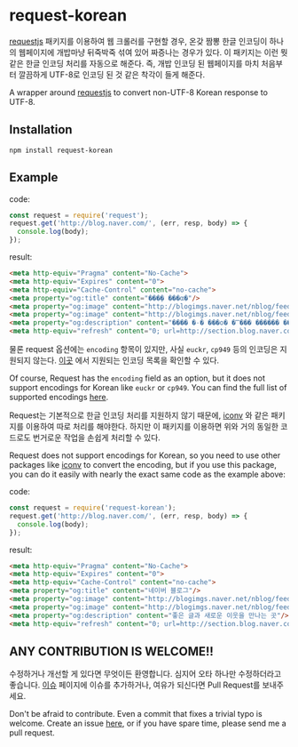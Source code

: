 # request-korean

[requestjs](https://github.com/request/request) 패키지를 이용하여 웹 크롤러를 구현할 경우,
온갖 짬뽕 한글 인코딩이 하나의 웹페이지에 개밥마냥 뒤죽박죽 섞여 있어 짜증나는 경우가 있다. 이 패키지는
이런 뭣 같은 한글 인코딩 처리를 자동으로 해준다. 즉, 개밥 인코딩 된 웹페이지를 마치 처음부터 깔끔하게
UTF-8로 인코딩 된 것 같은 착각이 들게 해준다.

A wrapper around [requestjs](https://github.com/request/request) to convert
non-UTF-8 Korean response to UTF-8.

## Installation

```
npm install request-korean
```

## Example

code:

```js
const request = require('request');
request.get('http://blog.naver.com/', (err, resp, body) => {
  console.log(body);
});
```

result:

```html
<meta http-equiv="Pragma" content="No-Cache">
<meta http-equiv="Expires" content="0">
<meta http-equiv="Cache-Control" content="no-cache">
<meta property="og:title" content="���̹� ���α�"/>
<meta property="og:image" content="http://blogimgs.naver.net/nblog/feed/og_feed_1200_image.png"/>
<meta property="og:image" content="http://blogimgs.naver.net/nblog/feed/og_feed_600_image.png"/>
<meta property="og:description" content="���� �۰� ���ο� �̿��� ������ ��"/>
<meta http-equiv="refresh" content="0; url=http://section.blog.naver.com">
```

물론 request 옵션에는 `encoding` 항목이 있지만, 사실 `euckr`, `cp949` 등의 인코딩은 지원되지 않는다.
[이곳](https://nodejs.org/api/buffer.html#buffer_buffers_and_character_encodings)
에서 지원되는 인코딩 목록을 확인할 수 있다.

Of course, Request has the `encoding` field as an option, but it does not support
encodings for Korean like `euckr` or `cp949`.
You can find the full list of supported encodings   [here](https://nodejs.org/api/buffer.html#buffer_buffers_and_character_encodings).


Request는 기본적으로 한글 인코딩 처리를 지원하지 않기 때문에, [iconv](https://github.com/bnoordhuis/node-iconv)
와 같은 패키지를 이용하여 따로 처리를 해야한다. 하지만 이 패키지를 이용하면 위와 거의 동일한 코드로도
번거로운 작업을 손쉽게 처리할 수 있다.

Request does not support encodings for Korean, so you need to use other packages
like [iconv](https://github.com/bnoordhuis/node-iconv) to convert the encoding,
but if you use this package, you can do it easily with nearly the exact same
code as the example above:

code:

```js
const request = require('request-korean');
request.get('http://blog.naver.com/', (err, resp, body) => {
  console.log(body);
});
```

result:

```html
<meta http-equiv="Pragma" content="No-Cache">
<meta http-equiv="Expires" content="0">
<meta http-equiv="Cache-Control" content="no-cache">
<meta property="og:title" content="네이버 블로그"/>
<meta property="og:image" content="http://blogimgs.naver.net/nblog/feed/og_feed_1200_image.png"/>
<meta property="og:image" content="http://blogimgs.naver.net/nblog/feed/og_feed_600_image.png"/>
<meta property="og:description" content="좋은 글과 새로운 이웃을 만나는 곳"/>
<meta http-equiv="refresh" content="0; url=http://section.blog.naver.com">
```

## ANY CONTRIBUTION IS WELCOME!!

수정하거나 개선할 게 있다면 무엇이든 환영합니다. 심지어 오타 하나만 수정하더라고 좋습니다. [이슈](https://github.com/buo/request-korean/issues) 페이지에 이슈를 추가하거나, 여유가 되신다면
Pull Request를 보내주세요.

Don't be afraid to contribute. Even a commit that fixes a trivial typo is welcome.
Create an issue [here](https://github.com/buo/request-korean/issues), or if you
have spare time, please send me a pull request.
